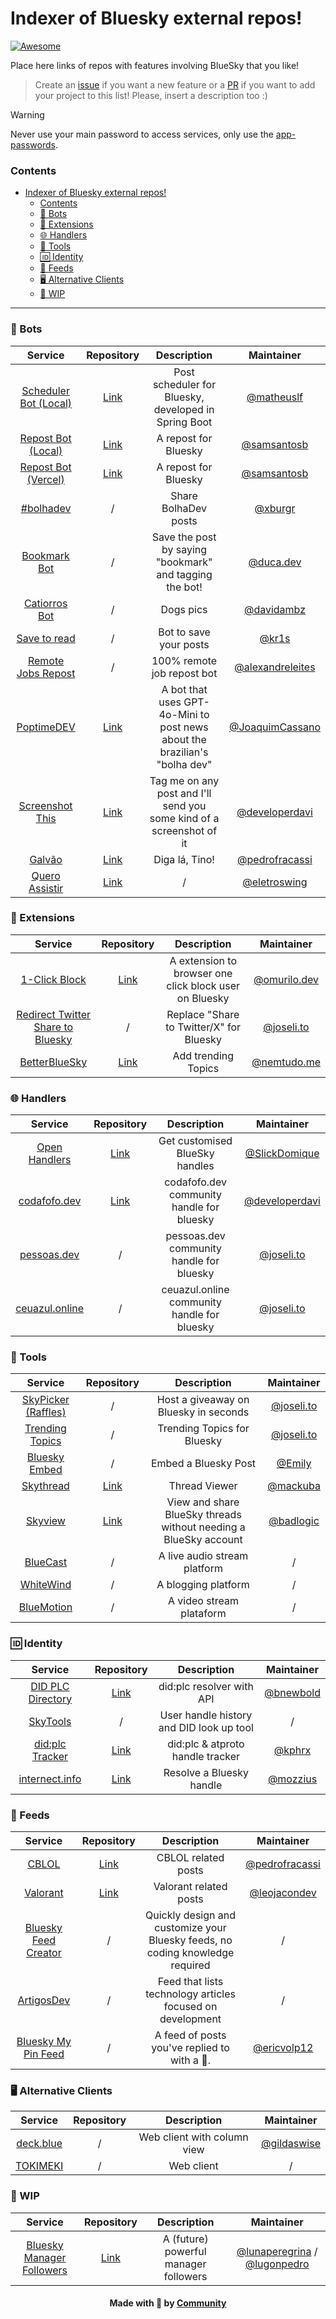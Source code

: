 # Indexer of Bluesky external repos!
[![Awesome](https://cdn.rawgit.com/sindresorhus/awesome/d7305f38d29fed78fa85652e3a63e154dd8e8829/media/badge.svg)](https://github.com/sindresorhus/awesome)

Place here links of repos with features involving BlueSky that you like!

> Create an [issue](https://github.com/lunaperegrina/awesome-bsky/issues/new/choose) if you want a new feature or a [PR](https://github.com/lunaperegrina/awesome-bsky/compare) if you want to add your project to this list! Please, insert a description too :)

> [!WARNING]  
> Never use your main password to access services, only use the [app-passwords](https://bsky.app/settings/app-passwords).

### Contents

- [Indexer of Bluesky external repos!](#indexer-of-bluesky-external-repos)
    - [Contents](#contents)
    - [🤖 Bots](#-bots)
    - [🧩 Extensions](#-extensions)
    - [🌐 Handlers](#-handlers)
    - [🔧 Tools](#-tools)
    - [🆔 Identity](#-identity)
    - [📰 Feeds](#-feeds)
    - [🖥️ Alternative Clients](#-alternative-clients)
    - [🚧 WIP](#-wip)

---

### 🤖 Bots

| Service | Repository | Description | Maintainer|
|:----------:|:-------------:|:------:|:------:|
| [Scheduler Bot (Local)](https://github.com/matheuslf/spring.boot.scheduler.bluesky) |  [Link](https://github.com/matheuslf/spring.boot.scheduler.bluesky) | Post scheduler for Bluesky, developed in Spring Boot |  [@matheuslf](https://github.com/matheuslf)     |
| [Repost Bot (Local)](https://github.com/samsantosb/Local-Bluesky-Repost-Bot) |    [Link](https://github.com/samsantosb/Local-Bluesky-Repost-Bot)   | A repost for Bluesky | [@samsantosb](https://github.com/samsantosb) |
| [Repost Bot (Vercel)](https://github.com/samsantosb/Bluesky-Repost-Bot) | [Link](https://github.com/samsantosb/Bluesky-Repost-Bot) | A repost for Bluesky | [@samsantosb](https://github.com/samsantosb) |
| [#bolhadev](https://bsky.app/profile/bolhadev.com) | / | Share BolhaDev posts |[@xburgr](https://bsky.app/profile/did:plc:7mcf3jopjztipcusxgeaj2vy)|
| [Bookmark Bot](https://bsky.app/profile/did:plc:ugr4cq2txrfg4cdro2axjgie) | / |Save the post by saying "bookmark" and tagging the bot!|[@duca.dev](https://bsky.app/profile/did:plc:meo7jkjahpczfoo5kcs5ieeh)|
| [Catiorros Bot](https://bsky.app/profile/did:plc:uyxcilaeh56er653ip7bkpiv) | / | Dogs pics |[@davidambz](https://github.com/davidambz)|
| [Save to read](https://bsky.app/profile/savetoread.bsky.social) | / | Bot to save your posts | [@kr1s](https://github.com/Cristuker)      |
| [Remote Jobs Repost](https://bsky.app/profile/remotejobs.bsky.social) |  / | 100% remote job repost bot |[@alexandreleites](https://bsky.app/profile/did:plc:rpznpgbbs5dx6fmfqmdmy4l6)|
| [PoptimeDEV](https://github.com/JoaquimCassano/PoptimeDEV-2.0) |  [Link](https://github.com/JoaquimCassano/PoptimeDEV-2.0) | A bot that uses GPT-4o-Mini to post news about the brazilian's "bolha dev" |[@JoaquimCassano](https://github.com/JoaquimCassano)|
| [Screenshot This](https://bsky.app/profile/screenshotthis.dev) |  [Link](https://github.com/developerdavi/screenshot-this-bsky) | Tag me on any post and I'll send you some kind of a screenshot of it |[@developerdavi](https://github.com/developerdavi)|
| [Galvão](https://bsky.app/profile/galvaobot.fracas.si) | [Link](https://github.com/pedrofracassi/galvao-bluesky-bot) |Diga lá, Tino! |[@pedrofracassi](https://github.com/pedrofracassi) |
| [Quero Assistir](https://github.com/eletroswing/queroassistir) | [Link](https://github.com/eletroswing/queroassistir) | / |[@eletroswing](https://github.com/pedrofracassi) |

### 🧩 Extensions

| Service | Repository | Description | Maintainer|
|:----------:|:-------------:|:------:|:------:|
|[1-Click Block](https://github.com/omurilo/bsky-one-click-block) | [Link](https://github.com/omurilo/bsky-one-click-block) | A extension to browser one click block user on Bluesky |[@omurilo.dev](https://bsky.app/profile/omurilo.dev)|
| [Redirect Twitter Share to Bluesky](https://share.notx.blue) | /  | Replace "Share to Twitter/X" for Bluesky |[@joseli.to](https://bsky.app/profile/joseli.to)|
| [BetterBlueSky](https://chromewebstore.google.com/detail/fhhemmnelinfackmepdnjandhfpojibp) | [Link](https://github.com/Nem-Tudo/betterbluesky_extension)  | Add trending Topics |[@nemtudo.me](https://bsky.app/profile/nemtudo.me)|


### 🌐 Handlers

| Service | Repository | Description | Maintainer|
|:----------:|:-------------:|:------:|:------:|
| [Open Handlers](https://handles.domi.zip/)|  [Link](https://github.com/SlickDomique/open-handles) | Get customised BlueSky handles |[@SlickDomique](https://github.com/SlickDomique)|
| [codafofo.dev](codafofo.dev) | [Link](https://github.com/developerdavi/codafofo.dev) | codafofo.dev community handle for bluesky |[@developerdavi](https://github.com/developerdavi)|
| [pessoas.dev](https://pessoas.dev) | / |pessoas.dev community handle for bluesky |[@joseli.to](https://bsky.app/profile/joseli.to)|
| [ceuazul.online](https://ceuazul.online) | / |ceuazul.online community handle for bluesky |[@joseli.to](https://bsky.app/profile/joseli.to)|

### 🔧 Tools

| Service | Repository | Description | Maintainer|
|:----------:|:-------------:|:------:|:------:|
| [SkyPicker (Raffles)](https://skypicker.site) |  / | Host a giveaway on Bluesky in seconds |[@joseli.to](https://bsky.app/profile/joseli.to)|
| [Trending Topics](https://trending.notx.blue) | / |Trending Topics for Bluesky |[@joseli.to](https://bsky.app/profile/joseli.to)|
| [Bluesky Embed](https://embed.bsky.app/)| / | Embed a Bluesky Post |[@Emily](https://bsky.app/profile/did:plc:vjug55kidv6sye7ykr5faxxn)|
| [Skythread](https://blue.mackuba.eu/skythread/)| [Link](https://github.com/mackuba/skythread)| Thread Viewer |[@mackuba](https://github.com/mackuba)|
| [Skyview](https://skyview.social/)| [Link](https://github.com/badlogic/skyview)| View and share BlueSky threads without needing a BlueSky account |[@badlogic](https://github.com/badlogic)|
| [BlueCast](https://www.bluecast.app/)| / | A live audio stream platform | / |
| [WhiteWind](https://whtwnd.com/)| / | A blogging platform | / |
| [BlueMotion](https://www.bluemotion.app/)| / | A video stream plataform | / |


### 🆔 Identity

| Service | Repository | Description | Maintainer|
|:----------:|:-------------:|:------:|:------:|
|[DID PLC Directory](https://web.plc.directory/) | [Link](https://github.com/did-method-plc/did-method-plc) | did:plc resolver with API |[@bnewbold](https://github.com/bnewbold) |
|[SkyTools](https://skytools.anon5r.com/) | / | User handle history and DID look up tool | / |
|[did:plc Tracker](https://plc-handle-tracker.kpherox.dev/) | [Link](https://github.com/kphrx/plc-handle-tracker) | did:plc & atproto handle tracker | [@kphrx](https://github.com/kphrx) |
|[internect.info](https://internect.info/) | [Link](https://github.com/mozzius/internect.info) | Resolve a Bluesky handle | [@mozzius](https://github.com/mozzius) |

### 📰 Feeds

| Service | Repository | Description | Maintainer|
|:----------:|:-------------:|:------:|:------:|
| [CBLOL](https://bsky.app/profile/pedrofracassi.dev/feed/cblol)|  [Link](https://github.com/pedrofracassi/bluesky-cblol-feed) | CBLOL related posts |[@pedrofracassi](https://github.com/pedrofracassi)|
| [Valorant](https://bsky.app/profile/leo.vlr.social/feed/valorant) |  [Link](https://github.com/leojacondev/valorant-bsky-feed) | Valorant related posts |[@leojacondev](https://github.com/leojacondev)|
| [Bluesky Feed Creator](https://blueskyfeedcreator.com/)| / | Quickly design and customize your Bluesky feeds, no coding knowledge required | / |
| [ArtigosDev](https://bsky.app/profile/marlonhenq.dev/feed/artigosdev)| / | Feed that lists technology articles focused on development | / |
| [Bluesky My Pin Feed](https://bsky.app/profile/did:plc:q6gjnaw2blty4crticxkmujt/feed/my-pins)| / | A feed of posts you've replied to with a 📌. | [@ericvolp12](https://github.com/ericvolp12)|

### 🖥️ Alternative Clients

| Service | Repository | Description | Maintainer|
|:----------:|:-------------:|:------:|:------:|
| [deck.blue](https://deck.blue/) |  / | Web client with column view | [@gildaswise](https://bsky.app/profile/gildaswise.com) |
| [TOKIMEKI](https://tokimekibluesky.vercel.app/) |  / | Web client | / |

### 🚧 WIP

| Service | Repository | Description | Maintainer|
|:----------:|:-------------:|:------:|:------:|
| [Bluesky Manager Followers](https://github.com/lunaperegrina/bluesky-followers) |  [Link](https://github.com/lunaperegrina/bluesky-followers) | A (future) powerful manager followers |[@lunaperegrina](https://github.com/lunaperegrina) / [@lugonpedro](https://github.com/lugonpedro)|

<h4 align="center">
    Made with 💜 by <a href="https://github.com/lunaperegrina/awesome-bsky/graphs/contributors" target="_blank">Community</a>
</h4>
